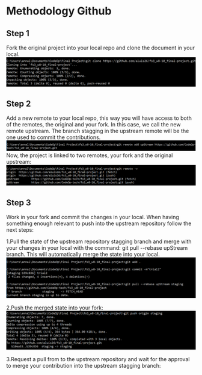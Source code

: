 # Methodology Github

## Step 1

Fork the original project into your local repo and clone the document in your local.
![gitclone](./images/images-readme-github/git-clone.PNG)

## Step 2

Add a new remote to your local repo, this way you will have access to both of the remotes, the original and your fork.
In this case, we call the new remote upstream. The branch stagging in the upstream remote will be the one used to commit the contributions.
![git](./images/images-readme-github/remote-add-upstream.PNG)
Now, the project is linked to two remotes, your fork and the original upstream:
![git](./images/images-readme-github/remote-v.PNG)

## Step 3

Work in your fork and commit the changes in your local. When having something enough relevant to push into the upstream repository follow the next steps:

1.Pull the state of the upstream repository stagging branch and merge with your changes in your local with the command: git pull --rebase upStream branch. This will automatically merge the state into your local.  
![git](./images/images-readme-github/rebase.PNG)
 
2.Push the merged state into your fork:  
![git](./images/images-readme-github/push.PNG)

3.Request a pull from to the upstream repository and wait for the approval to merge your contribution into the upstream stagging branch:  

